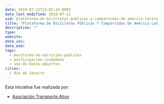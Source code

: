 ```yaml
---
date: 2019-07-21T23:02:24.000Z
date_last_modified: 2019-07-21
uid: plataforma-de-bicicletas-publicas-y-compartidas-de-america-latina
title: "Plataforma De Bicicletas Públicas Y Compartidas De América Latina"
description: ""
type: 
website: 
date_ini: 
date_end: 
tags:
  - monitoreo-de-servicios-publicos
  - participación-ciudadana
  - uso-de-datos-abiertos
cities: 
  - Río de Janeiro
---
```


Esta iniciativa fue realizada por:

- [Asociación Transporte Ativo](/organizaciones/asociacion-transporte-ativo)
